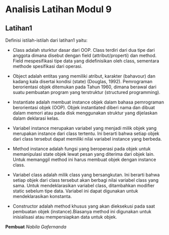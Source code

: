 # Analisis Latihan Modul 9
## Latihan1
Definisi istilah-istilah dari latihan1 yaitu:

- Class adalah sturktur dasar dari OOP. Class terdiri dari dua tipe dari anggota dimana disebut dengan field (attribut/properti) dan method. Field mespesifikasi tipe data yang didefinisikan oleh class, sementara methode spesifikasi dari operasi.

- Object adalah entitas yang memiliki atribut, karakter (bahavour) dan kadang kala disertai kondisi (state) (Douglas, 1992). Pemrograman berorientasi objek ditemukan pada Tahun 1960, dimana berawal dari suatu pembuatan program yang terstruktur (structured programming).

- Instantiate adalah membuat instance objek dalam bahasa pemrograman berorientasi objek (OOP). Objek instantiated diberi nama dan dibuat dalam memori atau pada disk menggunakan struktur yang dijelaskan dalam deklarasi kelas.

- Variabel instance merupakan variabel yang menjadi milik objek yang merupakan instance dari class tertentu. Ini berarti bahwa setiap objek dari class tersebut dapat memiliki nilai variabel instance yang berbeda.

- Method instance adalah fungsi yang beroperasi pada objek untuk memanipulasi state objek lewat pesan yang diterima dari objek lain. Untuk memanggil method ini harus membuat objek dengan instance class.

- Variabel class adalah milik class yang bersangkutan. Ini berarti bahwa setiap objek dari class tersebut akan berbagi nilai variabel class yang sama. Untuk mendeklarasikan variabel class, ditambahkan modifier static sebelum tipe data. Variabel ini dapat digunakan untuk mendeklarasikan konstanta.

- Constructor adalah method khusus yang akan dieksekusi pada saat pembuatan objek (instance).Biasanya method ini digunakan untuk inisialisasi atau mempersiapkan data untuk objek.

**Pembuat**
*Nabila Gafernanda*


